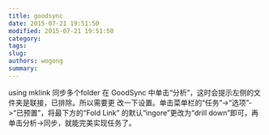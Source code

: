 ```yaml
---
title: goodsync
date: 2015-07-21 19:51:50
modified: 2015-07-21 19:51:50
category: 
tags: 
slug: 
authors: wogong
summary: 
---
```


using mklink 同步多个folder
在 GoodSync 中单击“分析”，这时会提示左侧的文件夹是联接，已排除。所以需要更
改一下设置。单击菜单栏的“任务”->“选项”->“已预置”，将最下方的“Fold Link”
的默认“ingore”更改为“drill down”即可，再单击分析->同步，就能完美实现任务了。

